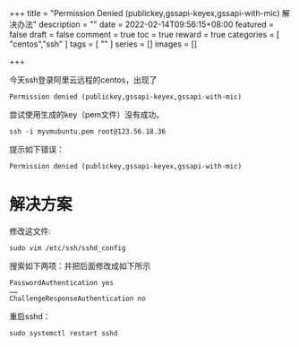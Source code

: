 +++
title = "Permission Denied (publickey,gssapi-keyex,gssapi-with-mic) 解决办法"
description = ""
date = 2022-02-14T09:56:15+08:00
featured = false
draft = false
comment = true
toc = true
reward = true
categories = [
  "centos","ssh"
]
tags = [
  ""
]
series = []
images = []

+++

今天ssh登录阿里云远程的centos，出现了

```
Permission denied (publickey,gssapi-keyex,gssapi-with-mic)
```

尝试使用生成的key（pem文件）没有成功。

```
ssh -i myvmubuntu.pem root@123.56.18.36
```

提示如下错误：

```
Permission denied (publickey,gssapi-keyex,gssapi-with-mic)
```

# 解决方案

修改这文件:

```
sudo vim /etc/ssh/sshd_config
```

搜索如下两项：并把后面修改成如下所示 

```
PasswordAuthentication yes
……
ChallengeResponseAuthentication no
```

重启sshd：

```
sudo systemctl restart sshd
```

